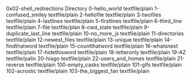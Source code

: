 0x02-shell_redirections				Directory
0-hello_world					textfile/plain
1-confused_smiley				textfile/plain
2-hellofile					textfile/plain
3-twofiles					textfile/plain
4-lastlines					textfile/plain
5-firstlines					textfile/plain
6-third_line					textfile/plain
7-file						textfile/plan
8-cwd_state					textfile/plain
9-duplicate_last_line				textfile/plain
10-no_more_js					textfile/plain
11-directories					textfile/plain
12-newest_files					textfile/plain
13-unique					textfile/plain
14-findthatword					textfile/plain
15-countthatword				textfile/plain
16-whatsnext					textfile/plain
17-hidethisword					textfile/plain
18-letteronly					textfile/plain
19-AZ						textfile/palin
20-hiago					textfile/plain
22-users_and_homes				textfile/plain
21-reverse					textfile/plain
100-empty_casks					textfile/plain
101-gifs					textfile/plain
102-acrostic					textfile/plain
103-the_biggest_fan				textfile/plain
